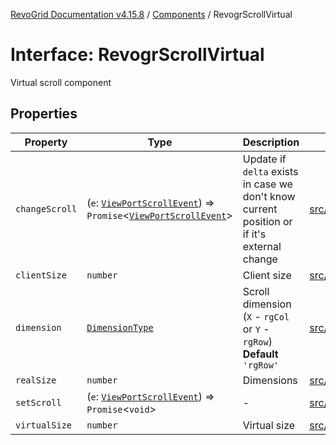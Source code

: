 [RevoGrid Documentation v4.15.8](README.md) / [Components](Namespace.Components.md) / RevogrScrollVirtual

# Interface: RevogrScrollVirtual

Virtual scroll component

## Properties

| Property | Type | Description | Defined in |
| ------ | ------ | ------ | ------ |
| `changeScroll` | (`e`: [`ViewPortScrollEvent`](TypeAlias.ViewPortScrollEvent.md)) => `Promise`\<[`ViewPortScrollEvent`](TypeAlias.ViewPortScrollEvent.md)\> | Update if `delta` exists in case we don't know current position or if it's external change | [src/components.d.ts:733](https://github.com/revolist/revogrid/blob/2ac43d2713c9d394ff33675f959c6432bf5aa023/src/components.d.ts#L733) |
| `clientSize` | `number` | Client size | [src/components.d.ts:737](https://github.com/revolist/revogrid/blob/2ac43d2713c9d394ff33675f959c6432bf5aa023/src/components.d.ts#L737) |
| `dimension` | [`DimensionType`](TypeAlias.DimensionType.md) | Scroll dimension (`X` - `rgCol` or `Y` - `rgRow`) **Default** `'rgRow'` | [src/components.d.ts:742](https://github.com/revolist/revogrid/blob/2ac43d2713c9d394ff33675f959c6432bf5aa023/src/components.d.ts#L742) |
| `realSize` | `number` | Dimensions | [src/components.d.ts:746](https://github.com/revolist/revogrid/blob/2ac43d2713c9d394ff33675f959c6432bf5aa023/src/components.d.ts#L746) |
| `setScroll` | (`e`: [`ViewPortScrollEvent`](TypeAlias.ViewPortScrollEvent.md)) => `Promise`\<`void`\> | - | [src/components.d.ts:747](https://github.com/revolist/revogrid/blob/2ac43d2713c9d394ff33675f959c6432bf5aa023/src/components.d.ts#L747) |
| `virtualSize` | `number` | Virtual size | [src/components.d.ts:751](https://github.com/revolist/revogrid/blob/2ac43d2713c9d394ff33675f959c6432bf5aa023/src/components.d.ts#L751) |
